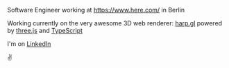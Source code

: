 Software Engineer working at https://www.here.com/ in Berlin

Working currently on the very awesome 3D web renderer: [harp.gl](https://www.harp.gl/) powered by [three.js](https://github.com/mrdoob/three.js/) and [TypeScript](https://github.com/microsoft/TypeScript)

I'm on [LinkedIn](https://www.linkedin.com/in/jonathanstichbury/)

✌️

<!--
**nzjony/nzjony** is a ✨ _special_ ✨ repository because its `README.md` (this file) appears on your GitHub profile.

Here are some ideas to get you started:

- 🔭 I’m currently working on ...
- 🌱 I’m currently learning ...
- 👯 I’m looking to collaborate on ...
- 🤔 I’m looking for help with ...
- 💬 Ask me about ...
- 📫 How to reach me: ...
- 😄 Pronouns: ...
- ⚡ Fun fact: ...
-->
